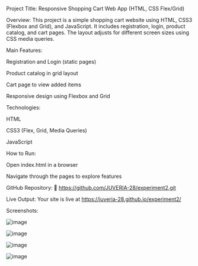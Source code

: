 Project Title: Responsive Shopping Cart Web App (HTML, CSS Flex/Grid)

Overview:
This project is a simple shopping cart website using HTML, CSS3 (Flexbox and Grid), and JavaScript. It includes registration, login, product catalog, and cart pages. The layout adjusts for different screen sizes using CSS media queries.

Main Features:

Registration and Login (static pages)

Product catalog in grid layout

Cart page to view added items

Responsive design using Flexbox and Grid

Technologies:

HTML

CSS3 (Flex, Grid, Media Queries)

JavaScript

How to Run:

Open index.html in a browser

Navigate through the pages to explore features

GitHub Repository:
🔗 https://github.com/JUVERIA-28/experiment2.git

Live Output:
 Your site is live at https://juveria-28.github.io/experiment2/

 Screenshots:

![image](https://github.com/user-attachments/assets/a0686577-5ca1-4061-977f-7c5df4c4d214)

![image](https://github.com/user-attachments/assets/88887dc6-80e1-4ff6-9b47-8a4491e316b9)

![image](https://github.com/user-attachments/assets/f9809820-afca-40b8-bd76-7ae44a6220ae)

![image](https://github.com/user-attachments/assets/4f6164ad-f20b-4db9-827d-1a04dd460970)





